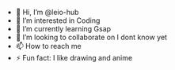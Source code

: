 - 👋 Hi, I’m @leio-hub
- 👀 I’m interested in Coding
- 🌱 I’m currently learning Gsap
- 💞️ I’m looking to collaborate on I dont know yet
- 📫 How to reach me
- ⚡ Fun fact: I like drawing and anime

<!---
leio-hub/leio-hub is a ✨ special ✨ repository because its `README.md` (this file) appears on your GitHub profile.
You can click the Preview link to take a look at your changes.
--->
